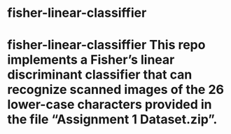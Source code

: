# fisher-linear-classiffier
# fisher-linear-classiffier This repo implements a Fisher’s linear discriminant classifier that can recognize scanned images of the 26 lower-case characters provided in the file “Assignment 1 Dataset.zip”. 
